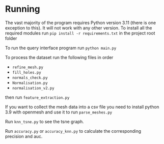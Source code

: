 # Running

The vast majority of the program requires Python version 3.11 (there is one exception to this). It will not work with any other version.
To install all the required modules run `pip install -r requirements.txt` in the project root folder

To run the query interface program run `python main.py`

To process the dataset run the following files in order

- `refine_mesh.py`
- `fill_holes.py`
- `normals_check.py`
- `Normalisation.py`
- `normalisation_v2.py`

then run `feature_extraction.py`

If you want to collect the mesh data into a csv file you need to install python 3.9 with openmesh and use it to run `parse_meshes.py`

Run `knn_tsne.py` to see the tsne graph.

Run `accuracy.py` or `accuracy_knn.py` to calculate the corresponding precision and auc.
